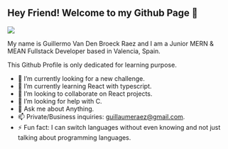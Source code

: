 ## Hey Friend! Welcome to my Github Page 👋

![](https://komarev.com/ghpvc/?username=GuillermoRaez&color=blue)

My name is Guillermo Van Den Broeck Raez and I am a Junior MERN & MEAN Fullstack Developer based in Valencia, Spain.

This Github Profile is only dedicated for learning purpose.

- 🔭 I’m currently looking for a new challenge.
- 🌱 I’m currently learning React with typescript.
- 👯 I’m looking to collaborate on React projects.
- 🤔 I’m looking for help with C.
- 💬 Ask me about Anything.
- 📫 Private/Business inquiries: guillaumeraez@gmail.com.
- ⚡ Fun fact: I can switch languages without even knowing and not just talking about programming languages.

